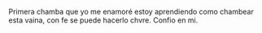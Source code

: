 Primera chamba que yo me enamoré estoy aprendiendo como chambear esta vaina, con fe se puede hacerlo chvre. Confio en mi.